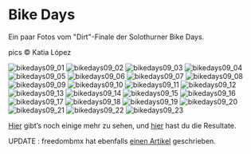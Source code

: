 # Bike Days

<!-- Manuel Hitz -->

Ein paar Fotos vom "Dirt"-Finale der Solothurner Bike Days.

pics ©️ Katia López

![bikedays09_01](./media/bikedays09_01.jpg)
![bikedays09_02](./media/bikedays09_02.jpg)
![bikedays09_03](./media/bikedays09_03.jpg)
![bikedays09_04](./media/bikedays09_04.jpg)
![bikedays09_05](./media/bikedays09_05.jpg)
![bikedays09_06](./media/bikedays09_06.jpg)
![bikedays09_07](./media/bikedays09_07.jpg)
![bikedays09_08](./media/bikedays09_08.jpg)
![bikedays09_09](./media/bikedays09_09.jpg)
![bikedays09_10](./media/bikedays09_10.jpg)
![bikedays09_11](./media/bikedays09_11.jpg)
![bikedays09_12](./media/bikedays09_12.jpg)
![bikedays09_13](./media/bikedays09_13.jpg)
![bikedays09_14](./media/bikedays09_14.jpg)
![bikedays09_15](./media/bikedays09_15.jpg)
![bikedays09_16](./media/bikedays09_16.jpg)
![bikedays09_17](./media/bikedays09_17.jpg)
![bikedays09_18](./media/bikedays09_18.jpg)
![bikedays09_19](./media/bikedays09_19.jpg)
![bikedays09_20](./media/bikedays09_20.jpg)
![bikedays09_21](./media/bikedays09_21.jpg)
![bikedays09_22](./media/bikedays09_22.jpg)
![bikedays09_23](./media/bikedays09_23.jpg)

[Hier](http://www.flickr.com/photos/tags/bikedayssolothurn09/) gibt’s noch einige mehr zu sehen, und [hier](http://www.fatbmx.com/modules/news/article.php?storyid=7386) hast du die Resultate.

UPDATE : freedombmx hat ebenfalls [einen Artikel](http://freedombmx.de/cgi-bin/adframe/news/article.html?ADFRAME_MCMS_ID=16331&id=12426745458473178975218) geschrieben.
